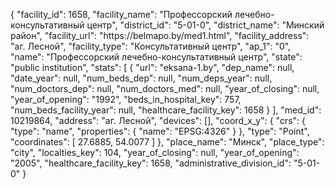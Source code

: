 {
    "facility_id": 1658,
    "facility_name": "Профессорский лечебно-консультативный центр",
    "district_id": "5-01-0",
    "district_name": "Минский район",
    "facility_url": "https:\/\/belmapo.by\/med1.html",
    "facility_address": "аг. Лесной",
    "facility_type": "Консультативный центр",
    "ap_1": "0",
    "name": "Профессорский лечебно-консультативный центр",
    "state": "public institution",
    "stats": [
        {
            "url": "eksana-1.by",
            "dep_name": null,
            "date_year": null,
            "num_beds_dep": null,
            "num_deps_year": null,
            "num_doctors_dep": null,
            "num_doctors_med": null,
            "year_of_closing": null,
            "year_of_opening": "1992",
            "beds_in_hospital_key": 757,
            "num_beds_facility_year": null,
            "healthcare_facility_key": 1658
        }
    ],
    "med_id": 10219864,
    "address": "аг. Лесной",
    "devices": [],
    "coord_x_y": {
        "crs": {
            "type": "name",
            "properties": {
                "name": "EPSG:4326"
            }
        },
        "type": "Point",
        "coordinates": [
            27.6885,
            54.0077
        ]
    },
    "place_name": "Минск",
    "place_type": "city",
    "localties_key": 104,
    "year_of_closing": null,
    "year_of_opening": "2005",
    "healthcare_facility_key": 1658,
    "administrative_division_id": "5-01-0"
}